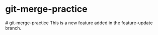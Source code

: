 # git-merge-practice
#   g i t - m e r g e - p r a c t i c e 
 
 This is a new feature added in the feature-update branch.
